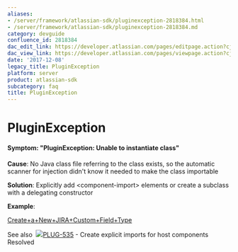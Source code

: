 ```yaml
---
aliases:
- /server/framework/atlassian-sdk/pluginexception-2818384.html
- /server/framework/atlassian-sdk/pluginexception-2818384.md
category: devguide
confluence_id: 2818384
dac_edit_link: https://developer.atlassian.com/pages/editpage.action?cjm=wozere&pageId=2818384
dac_view_link: https://developer.atlassian.com/pages/viewpage.action?cjm=wozere&pageId=2818384
date: '2017-12-08'
legacy_title: PluginException
platform: server
product: atlassian-sdk
subcategory: faq
title: PluginException
---
```

# PluginException

#### Symptom: "PluginException: Unable to instantiate class"

**Cause**: No Java class file referring to the class exists, so the automatic scanner for injection didn't know it needed to make the class importable

**Solution**: Explicitly add &lt;component-import&gt; elements or create a subclass with a delegating constructor

**Example**:

<a href="http://confluence.atlassian.com/display/DOCSPRINT/Plugin+Tutorial+-+Create+a+New+JIRA+Custom+Field+Type" class="external-link">Create+a+New+JIRA+Custom+Field+Type</a>

See also  <a href="https://ecosystem.atlassian.net/browse/PLUG-535?src=confmacro" class="jira-issue-key"><img src="https://ecosystem.atlassian.net/secure/viewavatar?size=xsmall&amp;avatarId=15303&amp;avatarType=issuetype" class="icon" />PLUG-535</a> - Create explicit imports for host components Resolved































































